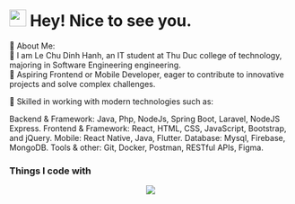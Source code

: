 <h1><img src="https://emojis.slackmojis.com/emojis/images/1531849430/4246/blob-sunglasses.gif?1531849430" width="30"/> Hey! Nice to see you.</h1>

🌱 About Me:</br>
🌱 I am Le Chu Dinh Hanh, an IT student at Thu Duc college of technology, majoring in Software Engineering engineering.</br>
🌱 Aspiring Frontend or Mobile Developer, eager to contribute to innovative projects and solve complex challenges.</br>

🌱 Skilled in working with modern technologies such as:

Backend & Framework: Java, Php, NodeJs, Spring Boot, Laravel, NodeJS Express.
Frontend & Framework: React, HTML, CSS, JavaScript, Bootstrap, and jQuery.
Mobile: React Native, Java, Flutter.
Database: Mysql, Firebase, MongoDB.
Tools & other: Git, Docker, Postman, RESTful APIs, Figma.

<h3>Things I code with</h3>

<p align="center">
    <img src="https://skillicons.dev/icons?i=github,laravel,c#,java,js,react,nodejs,redux,regex,mongodb,firebase,figma,css,css,bootstrap" />
</p>
